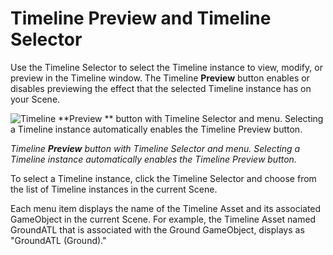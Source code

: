 # Timeline Preview and Timeline Selector

Use the Timeline Selector to select the Timeline instance to view, modify, or preview in the Timeline window. The
Timeline **Preview** button enables or disables previewing the effect that the selected Timeline instance has on your
Scene.

![Timeline **Preview
** button with Timeline Selector and menu. Selecting a Timeline instance automatically enables the Timeline Preview button.](images/timeline_preview_selector.png)

_Timeline **Preview** button with Timeline Selector and menu. Selecting a Timeline instance automatically enables the
Timeline Preview button._

To select a Timeline instance, click the Timeline Selector and choose from the list of Timeline instances in the current
Scene.

Each menu item displays the name of the Timeline Asset and its associated GameObject in the current Scene. For example,
the Timeline Asset named GroundATL that is associated with the Ground GameObject, displays as "GroundATL (Ground)."
